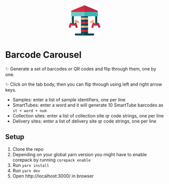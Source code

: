 <div style="text-align: center">
  <img src="./src/svg/carousel_color.svg" alt="Carousel" height="100"/>
</div>

# Barcode Carousel

✨ Generate a set of barcodes or QR codes and flip through them, one by one.

✨ Click on the tab body, then you can flip through using left and right arrow keys.

- Samples: enter a list of sample identifiers, one per line
- SmartTubes: enter a word and it will generate 10 SmartTube barcodes as `st + word + num`
- Collection sites: enter a list of collection site qr code strings, one per line
- Delivery sites: enter a list of delivery site qr code strings, one per line

## Setup

1. Clone the repo
2. Depending on your global yarn version you might have to enable corepack by running `corepack enable`
1. Run `yarn install`
1. Run `yarn dev`
1. Open http://localhost:3000/ in browser
